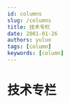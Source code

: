 ```yaml
---
id: columns
slug: /columns
title: 技术专栏
date: 2001-01-26
authors: yuluo
tags: [column]
keywords: [column]
---
```


<!-- truncate -->

# 技术专栏
